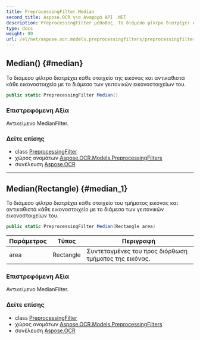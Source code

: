```yaml
---
title: PreprocessingFilter.Median
second_title: Aspose.OCR για Αναφορά API .NET
description: PreprocessingFilter μέθοδος. Το διάμεσο φίλτρο διατρέχει κάθε στοιχείο της εικόνας και αντικαθιστά κάθε εικονοστοιχείο με το διάμεσο των γειτονικών εικονοστοιχείων του.
type: docs
weight: 90
url: /el/net/aspose.ocr.models.preprocessingfilters/preprocessingfilter/median/
---
```

## Median() {#median}

Το διάμεσο φίλτρο διατρέχει κάθε στοιχείο της εικόνας και αντικαθιστά κάθε εικονοστοιχείο με το διάμεσο των γειτονικών εικονοστοιχείων του.

```csharp
public static PreprocessingFilter Median()
```

### Επιστρεφόμενη Αξία

Αντικείμενο MedianFilter.

### Δείτε επίσης

* class [PreprocessingFilter](../)
* χώρος ονομάτων [Aspose.OCR.Models.PreprocessingFilters](../../preprocessingfilter/)
* συνέλευση [Aspose.OCR](../../../)

---

## Median(Rectangle) {#median_1}

Το διάμεσο φίλτρο διατρέχει κάθε στοιχείο του τμήματος εικόνας και αντικαθιστά κάθε εικονοστοιχείο με το διάμεσο των γειτονικών εικονοστοιχείων του.

```csharp
public static PreprocessingFilter Median(Rectangle area)
```

| Παράμετρος | Τύπος | Περιγραφή |
| --- | --- | --- |
| area | Rectangle | Συντεταγμένες του προς διόρθωση τμήματος της εικόνας. |

### Επιστρεφόμενη Αξία

Αντικείμενο MedianFilter.

### Δείτε επίσης

* class [PreprocessingFilter](../)
* χώρος ονομάτων [Aspose.OCR.Models.PreprocessingFilters](../../preprocessingfilter/)
* συνέλευση [Aspose.OCR](../../../)


